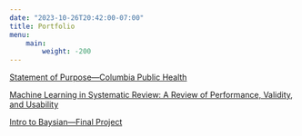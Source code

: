 ```yaml
---
date: "2023-10-26T20:42:00-07:00"
title: Portfolio
menu:
    main:
        weight: -200
---
```


[Statement of Purpose—Columbia Public Health](/documents/Columbia_PH_Statement.pdf)

[Machine Learning in Systematic Review: A Review of Performance, Validity, and Usability](/documents/ML_in_SR.pdf)

[Intro to Baysian—Final Project](/documents/STAT251_Project.pdf)